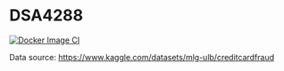 # DSA4288

[![Docker Image CI](https://github.com/ChinSekYi/mlops-fyp/actions/workflows/ci.yml/badge.svg)](https://github.com/ChinSekYi/mlops-fyp/actions/workflows/ci.yml)

Data source: https://www.kaggle.com/datasets/mlg-ulb/creditcardfraud